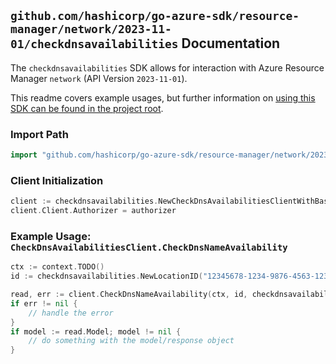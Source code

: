 
## `github.com/hashicorp/go-azure-sdk/resource-manager/network/2023-11-01/checkdnsavailabilities` Documentation

The `checkdnsavailabilities` SDK allows for interaction with Azure Resource Manager `network` (API Version `2023-11-01`).

This readme covers example usages, but further information on [using this SDK can be found in the project root](https://github.com/hashicorp/go-azure-sdk/tree/main/docs).

### Import Path

```go
import "github.com/hashicorp/go-azure-sdk/resource-manager/network/2023-11-01/checkdnsavailabilities"
```


### Client Initialization

```go
client := checkdnsavailabilities.NewCheckDnsAvailabilitiesClientWithBaseURI("https://management.azure.com")
client.Client.Authorizer = authorizer
```


### Example Usage: `CheckDnsAvailabilitiesClient.CheckDnsNameAvailability`

```go
ctx := context.TODO()
id := checkdnsavailabilities.NewLocationID("12345678-1234-9876-4563-123456789012", "location")

read, err := client.CheckDnsNameAvailability(ctx, id, checkdnsavailabilities.DefaultCheckDnsNameAvailabilityOperationOptions())
if err != nil {
	// handle the error
}
if model := read.Model; model != nil {
	// do something with the model/response object
}
```
